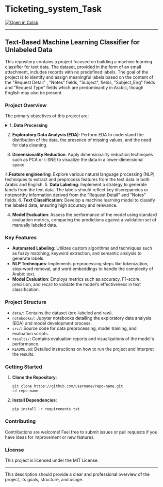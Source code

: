 # Ticketing_system_Task
[![Open in Colab](https://colab.research.google.com/assets/colab-badge.svg)](https://colab.research.google.com/drive/1ZRzwdN7C--i8vFADslYDwpkPwQVLUGXb?usp=sharing)

-----
## Text-Based Machine Learning Classifier for Unlabeled Data
This repository contains a project focused on building a machine learning classifier for text data. The dataset, provided in the form of an email attachment, includes records with no predefined labels. The goal of the project is to identify and assign meaningful labels based on the content of the "Request Detail" ,  "Notes" fields, "Subject", fields, "Subject_Eng" fields and "Request Type" fields which are predominantly in Arabic, though English may also be present.


### Project Overview
The primary objectives of this project are:
<details>
  <summary><b>1. Data Processing</b></summary>
  Implement a strategy to generate labels from the text data. The labels should reflect key discrepancies or noteworthy information derived from the "Request Detail" and "Notes" fields.
</details>

2. **Exploratory Data Analysis (EDA)**: Perform EDA to understand the distribution of the data, the presence of missing values, and the need for data cleaning.

3. **Dimensionality Reduction**: Apply dimensionality reduction techniques such as PCA or t-SNE to visualize the data in a lower-dimensional space.

4.**Feature engineering**: Explore various natural language processing (NLP) techniques to extract and preprocess features from the text data in both Arabic and English.
5. **Data Labeling**: Implement a strategy to generate labels from the text data. The labels should reflect key discrepancies or noteworthy information derived from the "Request Detail" and "Notes" fields.
6. **Text Classification**: Develop a machine learning model to classify the labeled data, ensuring high accuracy and relevance.

4. **Model Evaluation**: Assess the performance of the model using standard evaluation metrics, comparing the predictions against a validation set of manually labeled data.

### Key Features

- **Automated Labeling**: Utilizes custom algorithms and techniques such as fuzzy matching, keyword extraction, and semantic analysis to generate labels.
- **NLP Techniques**: Implements preprocessing steps like tokenization, stop-word removal, and word embeddings to handle the complexity of Arabic text.
- **Model Evaluation**: Employs metrics such as accuracy, F1-score, precision, and recall to validate the model's effectiveness in text classification.

### Project Structure

- `data/`: Contains the dataset (pre-labeled and raw).
- `notebooks/`: Jupyter notebooks detailing the exploratory data analysis (EDA) and model development process.
- `src/`: Source code for data preprocessing, model training, and evaluation scripts.
- `results/`: Contains evaluation reports and visualizations of the model's performance.
- `README.md`: Detailed instructions on how to run the project and interpret the results.

### Getting Started

1. **Clone the Repository**:
    ```bash
    git clone https://github.com/username/repo-name.git
    cd repo-name
    ```

2. **Install Dependencies**:
    ```bash
    pip install -r requirements.txt
    ```

### Contributing

Contributions are welcome! Feel free to submit issues or pull requests if you have ideas for improvement or new features.

### License

This project is licensed under the MIT License.

---

This description should provide a clear and professional overview of the project, its goals, structure, and usage.